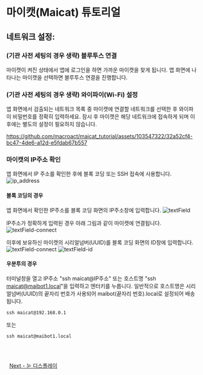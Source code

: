 # 마이캣(Maicat) 튜토리얼
## 네트워크 설정:

### (기관 사전 세팅의 경우 생략) 블루투스 연결
마이캣이 켜진 상태에서 앱에 로그인을 하면 가까운 마이캣을 찾게 됩니다.
앱 화면에 나타나는 마이캣을 선택하면 블루투스 연결을 진행합니다.

### (기관 사전 세팅의 경우 생략) 와이파이(Wi-Fi) 설정
앱 화면에서 검출되는 네트워크 목록 중 마이캣에 연결할 네트워크를 선택한 후 와이파이 비밀번호를 정확히 입력하세요.
잠시 후 마이캣은 해당 네트워크에 접속하게 되며 이후에는 별도의 설정이 필요하지 않습니다.

https://github.com/macroact/maicat_tutorial/assets/103547322/32a52cf4-bc47-4de6-a12d-e5fdab67b557

### 마이캣의 IP주소 확인
앱 화면에서 IP 주소를 확인한 후에 블록 코딩 또는 SSH 접속에 사용합니다.
![ip_address](https://github.com/user-attachments/assets/ea20e087-247a-4dfb-9ae8-8320393a7b24)

#### 블록 코딩의 경우
앱 화면에서 확인한 IP주소를 블록 코딩 화면의 IP주소창에 입력합니다.
![textField](https://github.com/user-attachments/assets/92f6ab1b-0e13-429e-bfc1-2efc0ff545fc)

IP주소가 정확하게 입력된 경우 아래 그림과 같이 마이캣에 연결됩니다. 
![textField-connect](https://github.com/user-attachments/assets/1a1485f5-f473-4cef-8411-65b22147e6ec)

이후에 보유하신 마이캣의 시리얼넘버(UUID)를 블록 코딩 화면의 ID창에 입력합니다.
![textField-connect](https://github.com/user-attachments/assets/1a1485f5-f473-4cef-8411-65b22147e6ec)
![textField-id](https://github.com/user-attachments/assets/983fad1d-9ba0-4675-a62d-0c7e8b5fe229)

#### 우분투의 경우
터미널창을 열고 IP주소 "ssh maicat@IP주소" 또는 호스트명 "ssh maicat@maibot1.local"을 입력하고 엔터키를 누릅니다.
일반적으로 호스트명은 시리얼넘버(UUID)의 끝자리 번호가 사용되어 maibot(끝자리 번호).local로 설정되어 배송됩니다.
```
ssh maicat@192.168.0.1
```
또는
```
ssh maicat@maibot1.local
```

&nbsp;
##

&nbsp;
[Next - 눈 디스플레이](../02_maicat_eyes/README.md)
